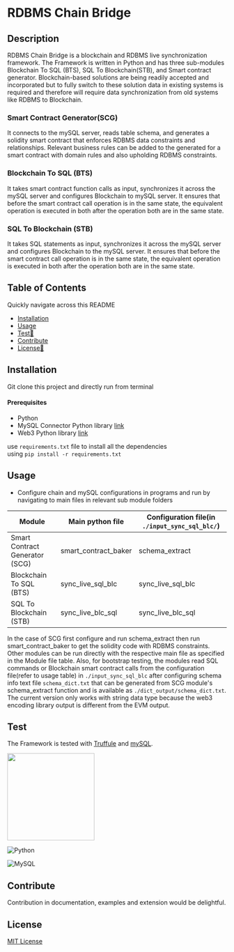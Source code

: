 # RDBMS Chain Bridge
## Description

RDBMS Chain Bridge is a blockchain and RDBMS live synchronization framework. The Framework is written in Python and has three sub-modules Blockchain To SQL (BTS), SQL To Blockchain(STB), and Smart contract generator. Blockchain-based solutions are being readily accepted and incorporated but to fully switch to these solution data in existing systems is required and therefore will require data synchronization from old systems like RDBMS to Blockchain.

### Smart Contract Generator(SCG)

It connects to the mySQL server, reads table schema, and generates a solidity smart contract that enforces RDBMS data constraints and relationships. Relevant business rules can be added to the generated for a smart contract with domain rules and also upholding RDBMS constraints.

### Blockchain To SQL (BTS) 

It takes smart contract function calls as input, synchronizes it across the mySQL server and configures Blockchain to mySQL server. It ensures that before the smart contract call operation is in the same state, the equivalent operation is executed in both after the operation both are in the same state.

### SQL To Blockchain (STB) 

It takes SQL statements as input, synchronizes it across the mySQL server and configures Blockchain to the mySQL server. It ensures that before the smart contract call operation is in the same state, the equivalent operation is executed in both after the operation both are in the same state.



## Table of Contents 

Quickly navigate across this README
- [Installation](#installation)
- [Usage](#usage)
- [Test🧪](#test)
- [Contribute](#contribute)
- [License📄](#license)

## Installation

Git clone this project and directly run from terminal

#### Prerequisites
- Python
- MySQL Connector Python library [link](https://dev.mysql.com/doc/connector-python/en/)
- Web3 Python library [link](https://web3py.readthedocs.io/en/stable/)

use `requirements.txt` file to install all the dependencies    
using ```pip install -r requirements.txt ```
## Usage

- Configure chain and mySQL configurations in programs and run by navigating to main files in relevant sub module folders
  
| Module                   | Main python file           | Configuration  file(in `./input_sync_sql_blc/`) |
|------------------------------- |----------------------|------------------|
| Smart Contract Generator (SCG) | smart_contract_baker |schema_extract    |            
| Blockchain To SQL (BTS)        | sync_live_sql_blc    |sync_live_sql_blc |
| SQL To Blockchain (STB)        | sync_live_blc_sql    |sync_live_blc_sql |

In the case of SCG first configure and run schema_extract then run smart_contract_baker to get the solidity code with RDBMS constraints.
Other modules can be run directly with the respective main file as specified in the Module file table. 
Also, for bootstrap testing, the modules read SQL commands or Blockchain smart contract calls from the configuration  file(refer to usage table) in `./input_sync_sql_blc` after configuring schema info text file `schema_dict.txt` that can be generated from SCG module's schema_extract function and is available as `./dict_output/schema_dict.txt`.
The current version only works with string data type because the web3 encoding library output is different from the EVM output.

## Test

The Framework is tested with [Truffule](https://trufflesuite.com/) and [mySQL](https://www.mysql.com/).

<img src="https://trufflesuite.com/img/truffle-logo-dark.svg" width="200">


![Python](https://img.shields.io/badge/python-3670A0?style=for-the-badge&logo=python&logoColor=ffdd54)

![MySQL](https://img.shields.io/badge/mysql-4479A1.svg?style=for-the-badge&logo=mysql&logoColor=white)

## Contribute
Contribution in documentation, examples and extension would be delightful.

## License

[MIT License](LICENSE)





